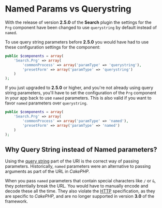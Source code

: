 Named Params vs Querystring
===========================

With the release of version **2.5.0** of the **Search** plugin the settings for the `Prg` component have been changed to use `querystring` by default instead of `named`.

To use query string parameters before **2.5.0** you would have had to use these configuration settings for the component:

```php
public $components = array(
	'Search.Prg' => array(
		'commonProcess' => array('paramType' => 'querystring'),
		'presetForm' => array('paramType' => 'querystring')
	)
);
```

If you just upgraded to **2.5.0** or higher, and you're not already using query string parameters, you'll have to set the configuration of the `Prg` component in your app back to use `named` parameters. This is also valid if you want to favor `named` parameters over `querystring`.

```php
public $components = array(
	'Search.Prg' => array(
		'commonProcess' => array('paramType' => 'named'),
		'presetForm' => array('paramType' => 'named')
	)
);
```

Why Query String instead of Named parameters?
--------------------------------------------

Using the [query string](http://en.wikipedia.org/wiki/Query_string) part of the URI is the correct way of passing parameters. Historically, `named` parameters were an alternative to passing arguments as part of the URL in *CakePHP*.

When you pass `named` parameters that contain special characters like `/` or `&`, they potentially break the URL. You would have to manually encode and decode these all the time. They also violate the [HTTP](http://tools.ietf.org/html/rfc3986#section-2.2) specification, as they are specific to *CakePHP*, and are no longer supported in version **3.0** of the framework.
